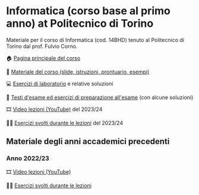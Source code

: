 # Informatica (corso base al primo anno) at Politecnico di Torino

Materiale per il corso di Informatica (cod. 14BHD) tenuto al Politecnico di Torino dal prof. Fulvio Corno.

🏠 [Pagina principale del corso](http://bit.ly/polito-informatica)

📘 [Materiale del corso (slide, istruzioni, prontuario, esempi)](https://github.com/polito-informatica/Materiale)

💻 [Esercizi di laboratorio](https://github.com/polito-informatica/Laboratori) e relative soluzioni

🔢 [Testi d'esame ed esercizi di preparazione all'esame](https://github.com/polito-informatica/Esempi-esame) (con alcune soluzioni)

🎞️ [Video lezioni (YouTube)](https://www.youtube.com/playlist?list=PLqRTLlwsxDL_RNaOl9PPAVavu8p6j4iQZ) del 2023/24

👨‍🏫 [Esercizi svolti durante le lezioni](https://github.com/polito-informatica/Settimane2023) del 2023/24


## Materiale degli anni accademici precedenti

### Anno 2022/23

🎞️ [Video lezioni (YouTube)](https://youtube.com/playlist?list=PLqRTLlwsxDL-yRy3U34aImItjkWhcnSdY)

👨‍🏫 [Esercizi svolti durante le lezioni ](https://github.com/polito-info-2022/Settimane)
